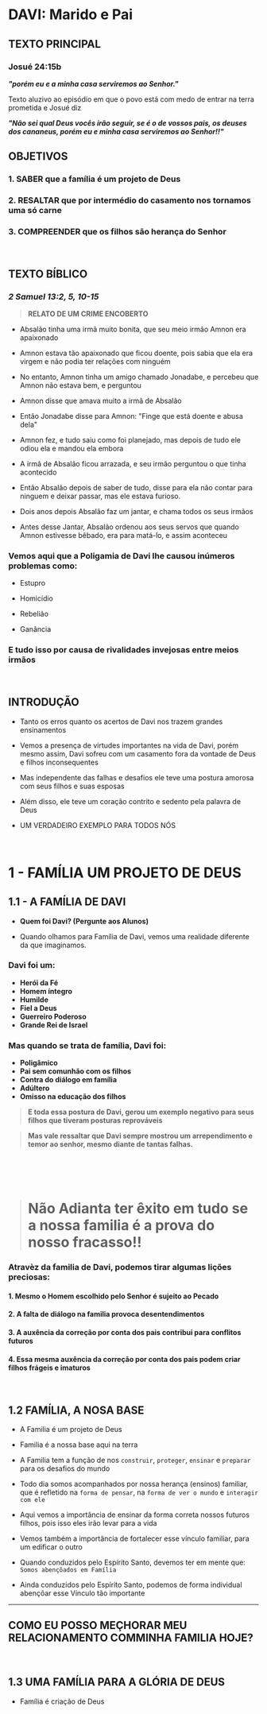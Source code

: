 # **DAVI: Marido e Pai**

## TEXTO PRINCIPAL

### Josué 24:15b

**_"porém eu e a minha casa serviremos ao Senhor."_**

Texto aluzivo ao episódio em que o povo está com medo de entrar na terra prometida e Josué diz

**_"Não sei qual Deus vocês irão seguir, se é o de vossos pais, os deuses dos cananeus, porém eu e minha casa serviremos ao Senhor!!"_**

## OBJETIVOS

### 1. **SABER** que a família é um projeto de Deus

### 2. **RESALTAR** que por intermédio do casamento nos tornamos uma só carne

### 3. **COMPREENDER** que os filhos são herança do Senhor

<br />

## TEXTO BÍBLICO

### **_2 Samuel 13:2, 5, 10-15_**

> **RELATO DE UM CRIME ENCOBERTO**

- Absalão tinha uma irmã muito bonita, que seu meio irmão Amnon era apaixonado

- Amnon estava tão apaixonado que ficou doente, pois sabia que ela era virgem e não podia ter relações com ninguém

- No entanto, Amnon tinha um amigo chamado Jonadabe, e percebeu que Amnon não estava bem, e perguntou

- Amnon disse que amava muito a irmã de Absalão

- Então Jonadabe disse para Amnon: "Finge que está doente e abusa dela"

- Amnon fez, e tudo saiu como foi planejado, mas depois de tudo ele odiou ela e mandou ela embora

- A irmã de Absalão ficou arrazada, e seu irmão perguntou o que tinha acontecido

- Então Absalão depois de saber de tudo, disse para ela não contar para ninguem e deixar passar, mas ele estava furioso.

- Dois anos depois Absalão faz um jantar, e chama todos os seus irmãos

- Antes desse Jantar, Absalão ordenou aos seus servos que quando Amnon estivesse bêbado, era para matá-lo, e assim aconteceu

### Vemos aqui que a Poligamia de Davi lhe causou inúmeros problemas como:

- Estupro

- Homicídio

- Rebelião

- Ganância

### **E tudo isso por causa de rivalidades invejosas entre meios irmãos**

<br />

## INTRODUÇÃO

- Tanto os erros quanto os acertos de Davi nos trazem grandes ensinamentos

- Vemos a presença de virtudes importantes na vida de Davi, porém mesmo assim, Davi sofreu com um casamento fora da vontade de Deus e filhos inconsequentes

- Mas independente das falhas e desafios ele teve uma postura amorosa com seus filhos e suas esposas

- Além disso, ele teve um coração contrito e sedento pela palavra de Deus

- UM VERDADEIRO EXEMPLO PARA TODOS NÓS

<br />

# 1 - FAMÍLIA UM PROJETO DE DEUS

## 1.1 - A FAMÍLIA DE DAVI

- **Quem foi Davi? (Pergunte aos Alunos)**

- Quando olhamos para Família de Davi, vemos uma realidade diferente da que imaginamos.

### Davi foi um:

- **Herói da Fé**
- **Homem íntegro**
- **Humilde**
- **Fiel a Deus**
- **Guerreiro Poderoso**
- **Grande Rei de Israel**

### Mas quando se trata de família, Davi foi:

- **Poligâmico**
- **Pai sem comunhão com os filhos**
- **Contra do diálogo em família**
- **Adúltero**
- **Omisso na educação dos filhos**

> **E toda essa postura de Davi, gerou um exemplo negativo para seus filhos que tiveram posturas reprováveis**

> **Mas vale ressaltar que Davi sempre mostrou um arrependimento e temor ao senhor, mesmo diante de tantas falhas.**

<br />
<br />
<br />

> # **Não Adianta ter êxito em tudo se a nossa familia é a prova do nosso fracasso!!**

### Atravèz da familia de Davi, podemos tirar algumas lições preciosas:

#### 1. Mesmo o Homem escolhido pelo Senhor é sujeito ao Pecado

#### 2. A falta de diálogo na familia provoca desentendimentos

#### 3. A auxência da correção por conta dos pais contribui para conflitos futuros

#### 4. Essa mesma auxência da correção por conta dos pais podem criar filhos frágeis e imaturos

<br />

## 1.2 FAMÍLIA, A NOSA BASE

- A Familia é um projeto de Deus

- Familia é a nossa base aqui na terra

- A Familia tem a função de nos `construir`, `proteger`, `ensinar` e `preparar` para os desafios do mundo

- Todo dia somos acompanhados por nossa herança (ensinos) familiar, que é refletido na `forma de pensar`, na `forma de ver o mundo` e `interagir com ele`

- Aqui vemos a importância de ensinar da forma correta nossos futuros filhos, pois isso eles irão levar para a vida

- Vemos também a importância de fortalecer esse vínculo familiar, para um edificar o outro

- Quando conduzidos pelo Espírito Santo, devemos ter em mente que: `Somos abençõados em Família`

- Ainda conduzidos pelo Espírito Santo, podemos de forma individual abençõar esse Vínculo tão importante

---

## COMO EU POSSO MEÇHORAR MEU RELACIONAMENTO COMMINHA FAMILIA HOJE?

<br />

## 1.3 UMA FAMÍLIA PARA A GLÓRIA DE DEUS

- Família é criação de Deus
